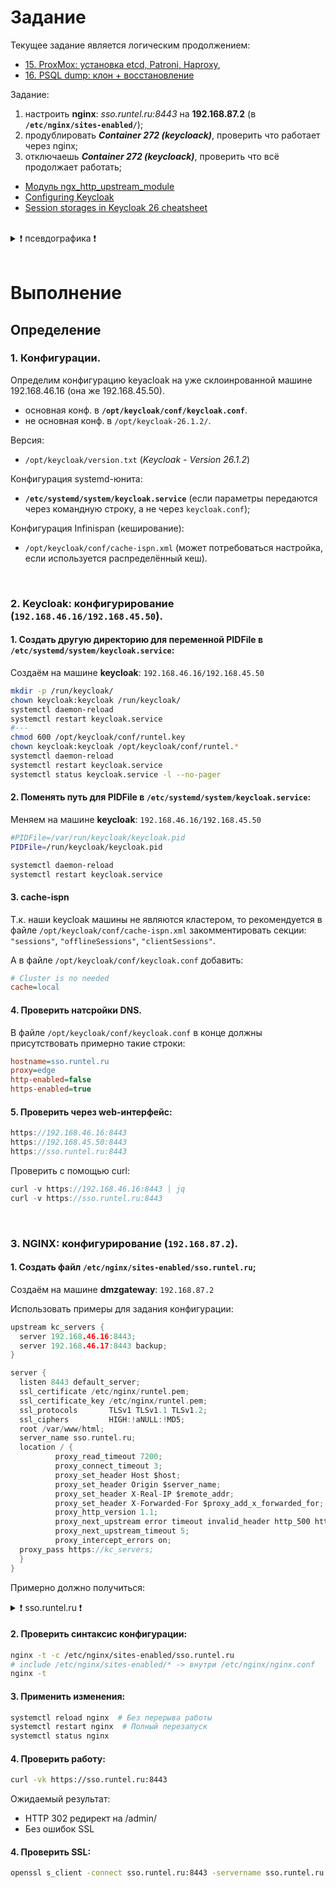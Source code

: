 # Задание
Текущее задание является логическим продолжением: 
- [15. ProxMox: установка etcd, Patroni, Haproxy](https://github.com/sherbettt/BASH-cheats/blob/main/System%20engineering/15.%20ProxMox:%20установка%20etcd,%20Patroni,%20Haproxy.md),
- [16. PSQL dump: клон + восстановление](https://github.com/sherbettt/BASH-cheats/blob/main/System%20engineering/16.%20PSQL%20dump%3A%20клон%20%2B%20восстановление.md)

Задание:
1) настроить **nginx**: *sso.runtel.ru:8443* на **192.168.87.2** (в **`/etc/nginx/sites-enabled/`**);
2) продублировать ***Container 272 (keycloack)***, проверить что работает через nginx;
3) отключаешь ***Container 272 (keycloack)***, проверить что всё продолжает работать;

- [Модуль ngx_http_upstream_module](https://nginx.org/ru/docs/http/ngx_http_upstream_module.html)
- [Configuring Keycloak](https://www.keycloak.org/server/configuration)
- [Session storages in Keycloak 26 cheatsheet](https://www.keycloak.org/2024/12/storing-sessions-in-kc26)
<br/>

<details>
<summary>❗ псевдографика ❗</summary>

```text
+---------------------------------------------------------------+
|                     Кластер Proxmox                           |
|                                                               |
|  +---------------------+     +---------------------+          |
|  |       Узел pmx6     |     |      Узел prox4     |          |
|  | 192.168.87.6:8006   |     | 192.168.87.17:8006  |          |
|  |                     |     |                     |          |
|  |  +---------------+  |     |  +---------------+  |          |
|  |  | Container 102 |  |     |  | Container 172 |  |          |
|  |  | (dmzgateway)  |  |     |  | (keycloak)    |  |          |
|  |  |_______________|  |     |  |_______________|  |          |
|  |  | vmbr0:        |  |     |  | vmbr0         |  |          |
|  |  | 192.168.87.2  |  |     |  +---------------+  |          |
|  |  | dmznet:       |  |     |                     |          |
|  |  | 192.168.46.1  |  |     |  +---------------+  |          |
|  |  | pgnet:        |  |     |  | Container 272 |  |          |
|  |  | 192.168.45.1  |  |     |  | (keycloak)    |  |          |
|  |  +---------------+  |     |  |_______________|  |          |
|  |                     |     |  | dmznet(eth0): |  |          |
|  |                     |     |  | 192.168.46.16 |  |          |
|  |                     |     |  | pgnet(eth1):  |  |          |
|  |                     |     |  | 192.168.45.50 |  |          |
|  |                     |     |  +---------------+  |          |
|  |                     |     |                     |          |
|  |                     |     |  +---------------+  |          |
|  |                     |     |  | Container 273 |  |          |
|  |                     |     |  | (clone of 272)|  |          |
|  |                     |     |  |_______________|  |          |
|  |                     |     |  | dmznet(eth1): |  |          |
|  |                     |     |  | 192.168.46.51 |  |          |
|  |                     |     |  +---------------+  |          |
|  +---------------------+     +---------------------+          |
|                                                               |
+---------------------------------------------------------------+
```
</details>

<br/>



# Выполнение

## Определение 

### 1. Конфигурации.
Определим конфигурацию keyacloak на уже склоинрованной машине 192.168.46.16 (она же 192.168.45.50).
- основная конф. в **`/opt/keycloak/conf/keycloak.conf`**.
- не основная конф. в `/opt/keycloak-26.1.2/`.

Версия:
- `/opt/keycloak/version.txt` (*Keycloak - Version 26.1.2*)

Конфигурация systemd-юнита:
- **`/etc/systemd/system/keycloak.service`** (если параметры передаются через командную строку, а не через `keycloak.conf`);

Конфигурация Infinispan (кеширование):
- `/opt/keycloak/conf/cache-ispn.xml` (может потребоваться настройка, если используется распределённый кеш).
<br/>


### 2. Keycloak: конфигурирование (`192.168.46.16/192.168.45.50`).

#### 1. Создать другую директорию для переменной **PIDFile** в `/etc/systemd/system/keycloak.service`:
Создаём на машине **keycloak**: `192.168.46.16/192.168.45.50`
```bash
mkdir -p /run/keycloak/
chown keycloak:keycloak /run/keycloak/
systemctl daemon-reload
systemctl restart keycloak.service
#---
chmod 600 /opt/keycloak/conf/runtel.key
chown keycloak:keycloak /opt/keycloak/conf/runtel.*
systemctl daemon-reload
systemctl restart keycloak.service
systemctl status keycloak.service -l --no-pager
```

#### 2. Поменять путь для **PIDFile** в `/etc/systemd/system/keycloak.service`:
Меняем на машине **keycloak**: `192.168.46.16/192.168.45.50`
```bash
#PIDFile=/var/run/keycloak/keycloak.pid
PIDFile=/run/keycloak/keycloak.pid
```
```bash
systemctl daemon-reload
systemctl restart keycloak.service
```

#### 3. cache-ispn
Т.к. наши keycloak машины не являются кластером, то рекомендуется в файле `/opt/keycloak/conf/cache-ispn.xml` закомментировать секции: `"sessions"`, `"offlineSessions"`, `"clientSessions"`.

А в файле `/opt/keycloak/conf/keycloak.conf` добавить:
```ini
# Cluster is no needed
cache=local
```

#### 4. Проверить натсройки DNS.
В файле `/opt/keycloak/conf/keycloak.conf` в конце должны присутствовать примерно такие строки:
```ini
hostname=sso.runtel.ru
proxy=edge
http-enabled=false
https-enabled=true
```

#### 5. Проверить через web-интерфейс:
```c
https://192.168.46.16:8443
https://192.168.45.50:8443
https://sso.runtel.ru:8443
```
Проверить с помощью curl:
```c
curl -v https://192.168.46.16:8443 | jq
curl -v https://sso.runtel.ru:8443
```
<br/>




### 3. NGINX: конфигурирование (`192.168.87.2`).

#### 1. Создать файл **`/etc/nginx/sites-enabled/sso.runtel.ru`**;

 Создаём на машине **dmzgateway**: `192.168.87.2`

Использовать примеры для задания конфигурации:
```c
upstream kc_servers {
  server 192.168.46.16:8443;
  server 192.168.46.17:8443 backup;
}

server {
  listen 8443 default_server;
  ssl_certificate /etc/nginx/runtel.pem;
  ssl_certificate_key /etc/nginx/runtel.pem;
  ssl_protocols       TLSv1 TLSv1.1 TLSv1.2;
  ssl_ciphers         HIGH:!aNULL:!MD5;  
  root /var/www/html;
  server_name sso.runtel.ru;
  location / {
          proxy_read_timeout 7200;
          proxy_connect_timeout 3;
          proxy_set_header Host $host;
          proxy_set_header Origin $server_name;
          proxy_set_header X-Real-IP $remote_addr;
          proxy_set_header X-Forwarded-For $proxy_add_x_forwarded_for;
          proxy_http_version 1.1;
          proxy_next_upstream error timeout invalid_header http_500 http_502 http_403 http_404 non_idempotent;
          proxy_next_upstream_timeout 5;
          proxy_intercept_errors on;
  proxy_pass https://kc_servers;
  }
}
```

Примерно должно получиться:

<details>
<summary>❗ sso.runtel.ru ❗</summary>

```c
### /etc/nginx/sites-enabled/sso.runtel.ru
#-------------------
upstream kc_servers {
    server 192.168.46.16:8443;
    # server 192.168.46.17:8443 backup;
}

server {
    listen 8443 ssl http2 default_server;
    listen [::]:8443 ssl http2 default_server;
    
    server_name sso.runtel.ru;
    
    # SSL conf
    ssl_certificate /etc/nginx/runtel.pem;
    ssl_certificate_key /etc/nginx/runtel.pem;
    ssl_protocols  TLSv1 TLSv1.1 TLSv1.2 TLSv1.3;
    ssl_ciphers         HIGH:!aNULL:!MD5;
#    ssl_ciphers 'ECDHE-ECDSA-AES128-GCM-SHA256:ECDHE-RSA-AES128-GCM-SHA256:ECDHE-ECDSA-AES256-GCM-SHA384:ECDHE-RSA-AES256-GCM-SHA384:DHE-RSA-AES128-GCM-SHA256:DHE-RSA-AES256-GCM-SHA384';
    ssl_prefer_server_ciphers on;
    ssl_session_cache shared:SSL:10m;
    ssl_session_timeout 10m;
    ssl_session_tickets off;
    
    # Security headers
    add_header Strict-Transport-Security "max-age=63072000; includeSubDomains; preload";
    add_header X-Frame-Options DENY;
    add_header X-Content-Type-Options nosniff;
    add_header Referrer-Policy strict-origin-when-cross-origin;
    
    # Proxy settings
    proxy_ssl_server_name on;
    proxy_ssl_verify off;
    
    location / {
        proxy_pass https://kc_servers;
        proxy_read_timeout 300s;
        proxy_connect_timeout 5s;
        proxy_set_header Host $host;
        proxy_set_header X-Real-IP $remote_addr;
        proxy_set_header X-Forwarded-For $proxy_add_x_forwarded_for;
        proxy_http_version 1.1;
        proxy_next_upstream error timeout invalid_header http_500 http_502 http_403 http_404 non_idempotent;
        proxy_next_upstream_timeout 5;
        proxy_intercept_errors on;
    }
    
    location = /health {
        access_log off;
        proxy_pass https://kc_servers;
    }
    
    error_page 502 503 504 /maintenance.html;
    location = /maintenance.html {
        root /var/www/html;
        internal;
    }
```
</details>


#### 2. Проверить синтаксис конфигурации:
```bash
nginx -t -c /etc/nginx/sites-enabled/sso.runtel.ru
# include /etc/nginx/sites-enabled/* -> внутри /etc/nginx/nginx.conf
nginx -t
```

#### 3. Применить изменения:
```bash
systemctl reload nginx  # Без перерыва работы
systemctl restart nginx  # Полный перезапуск
systemctl status nginx
```

#### 4. Проверить работу:
```bash
curl -vk https://sso.runtel.ru:8443
```
Ожидаемый результат:
- HTTP 302 редирект на /admin/
- Без ошибок SSL


#### 4. Проверить SSL:
```bash
openssl s_client -connect sso.runtel.ru:8443 -servername sso.runtel.ru -showcerts
```



















